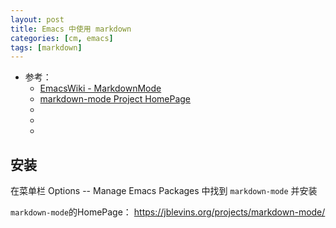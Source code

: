 ```yaml
---
layout: post
title: Emacs 中使用 markdown
categories: [cm, emacs]
tags: [markdown]
---
```


* 参考： 
  * [EmacsWiki - MarkdownMode](https://www.emacswiki.org/emacs/MarkdownMode)
  * [markdown-mode Project HomePage](https://jblevins.org/projects/markdown-mode/)
  * []()
  * []()
  * []()

## 安装

在菜单栏 Options -- Manage Emacs Packages 中找到 `markdown-mode` 并安装

`markdown-mode`的HomePage： <https://jblevins.org/projects/markdown-mode/>






















































































